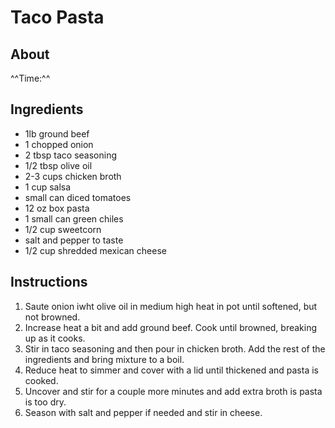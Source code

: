# Taco Pasta

## About

^^Time:^^ </br>

## Ingredients

- 1lb ground beef
- 1 chopped onion
- 2 tbsp taco seasoning
- 1/2 tbsp olive oil
- 2-3 cups chicken broth
- 1 cup salsa
- small can diced tomatoes
- 12 oz box pasta
- 1 small can green chiles
- 1/2 cup sweetcorn
- salt and pepper to taste
- 1/2 cup shredded mexican cheese

## Instructions

1. Saute onion iwht olive oil in medium high heat in pot until softened, but not browned.
2. Increase heat a bit and add ground beef. Cook until browned, breaking up as it cooks.
3. Stir in taco seasoning and then pour in chicken broth. Add the rest of the ingredients and bring mixture to a boil.
4. Reduce heat to simmer and cover with a lid until thickened and pasta is cooked.
5. Uncover and stir for a couple more minutes and add extra broth is pasta is too dry.
6. Season with salt and pepper if needed and stir in cheese.

